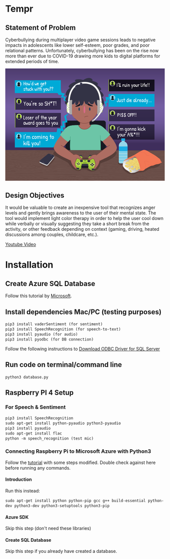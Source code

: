 # Tempr
## Statement of Problem
Cyberbullying during multiplayer video game sessions leads to negative impacts in adolescents like lower self-esteem, poor grades, and poor relational patterns. Unfortunately, cyberbullying has been on the rise now more than ever due to COVID-19 drawing more kids to digital platforms for extended periods of time.

![](images/example.png)

## Design Objectives
It would be valuable to create an inexpensive tool that recognizes anger levels and gently brings awareness to the user of their mental state. The tool would implement light color therapy in order to help the user cool down while verbally or visually suggesting they take a short break from the activity, or other feedback depending on context (gaming, driving, heated discussions among couples, childcare, etc.). 

[Youtube Video](https://youtu.be/QFAw6btepRQ)
# Installation 
## Create Azure SQL Database
Follow this tutorial by [Microsoft](https://docs.microsoft.com/en-us/azure/azure-sql/database/single-database-create-quickstart?tabs=azure-portal).
## Install dependencies Mac/PC (testing purposes)
```
pip3 install vaderSentiment (for sentiment)
pip3 install SpeechRecognition (for speech-to-text)
pip3 install pyaudio (for audio)
pip3 install pyodbc (for DB connection)
```
Follow the following instructions to [Download ODBC Driver for SQL Server](https://docs.microsoft.com/en-us/sql/connect/odbc/download-odbc-driver-for-sql-server?view=sql-server-ver15)
## Run code on terminal/command line
```
python3 database.py
```
##  Raspberry PI 4 Setup
### For Speech & Sentiment
```
pip3 install SpeechRecognition
sudo apt-get install python-pyaudio python3-pyaudio
pip3 install pyaudio
sudo apt-get install flac
python -m speech_recognition (test mic)
```
### Connecting Raspberry Pi to Microsoft Azure with Python3
Follow the [tutorial](http://mdupont.com/Blog/Raspberry-Pi/azure-python3.html#Intro) with some steps modified. Double check against here before running any commands. 
#### Introduction
Run this instead:
```
sudo apt-get install python python-pip gcc g++ build-essential python-dev python3-dev python3-setuptools python3-pip
```
#### Azure SDK
Skip this step (don't need these libraries)
#### Create SQL Database
Skip this step if you already have created a database.
